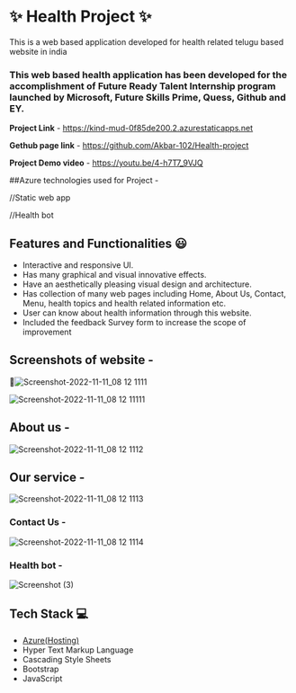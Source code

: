 # ✨ Health Project  ✨

This is a web based application developed for health related telugu based website in india

### This web based health application has been developed for the accomplishment of Future Ready Talent Internship program launched by Microsoft, Future Skills Prime, Quess, Github and EY.


**Project Link** - https://kind-mud-0f85de200.2.azurestaticapps.net

**Gethub page link** - https://github.com/Akbar-102/Health-project

**Project Demo video** - https://youtu.be/4-h7T7_9VJQ

##Azure technologies used for Project -

//Static web app

//Health bot


## Features and Functionalities 😃

- Interactive and responsive UI.
- Has many graphical and visual innovative effects.
- Have an aesthetically pleasing visual design and architecture.
- Has collection of many web pages including Home, About Us, Contact, Menu, health topics and health related information etc.
- User can know about health information through this website.
- Included the feedback Survey form to increase the scope of improvement 

## Screenshots of website -

 📸![Screenshot-2022-11-11_08 12 1111](https://user-images.githubusercontent.com/111429865/201964533-10425e8d-f4da-4c9d-945a-92dc249d36fd.png)


![Screenshot-2022-11-11_08 12 11111](https://user-images.githubusercontent.com/111429865/201964582-3edea3a3-1cc8-4ca6-bd16-3d25fd9634a9.png)

## About us -

   ![Screenshot-2022-11-11_08 12 1112](https://user-images.githubusercontent.com/111429865/201964647-adc8c2aa-d969-4d61-a30d-9b192d61f918.png)
   
## Our service -

![Screenshot-2022-11-11_08 12 1113](https://user-images.githubusercontent.com/111429865/201964678-318cc439-3763-428e-8b4b-582520dcfca5.png)

### Contact Us -

![Screenshot-2022-11-11_08 12 1114](https://user-images.githubusercontent.com/111429865/201964697-3205bb8f-915b-40e9-aa52-5737a801fc1c.png)

### Health bot -

![Screenshot (3)](https://user-images.githubusercontent.com/111429865/213151944-6d9c28f3-dd9a-44af-8cbe-4ea63b1ff35a.png)

## Tech Stack 💻

- [Azure(Hosting)](https://azure.microsoft.com/en-in/features/azure-portal/)
- Hyper Text Markup Language
- Cascading Style Sheets
- Bootstrap
- JavaScript

